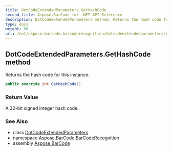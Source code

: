 ```yaml
---
title: DotCodeExtendedParameters.GetHashCode
second_title: Aspose.BarCode for .NET API Reference
description: DotCodeExtendedParameters method. Returns the hash code for this instance
type: docs
weight: 50
url: /net/aspose.barcode.barcoderecognition/dotcodeextendedparameters/gethashcode/
---
```

## DotCodeExtendedParameters.GetHashCode method

Returns the hash code for this instance.

```csharp
public override int GetHashCode()
```

### Return Value

A 32-bit signed integer hash code.

### See Also

* class [DotCodeExtendedParameters](../)
* namespace [Aspose.BarCode.BarCodeRecognition](../../../aspose.barcode.barcoderecognition/)
* assembly [Aspose.BarCode](../../../)


